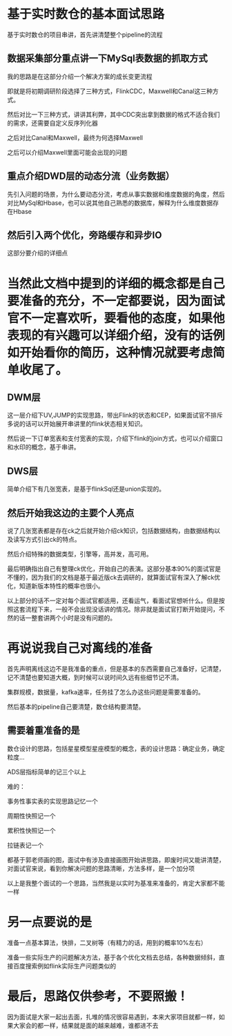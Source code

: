 # 基于实时数仓的基本面试思路

基于实时数仓的项目串讲，首先讲清楚整个pipeline的流程

## 数据采集部分重点讲一下MySql表数据的抓取方式

我的思路是在这部分介绍一个解决方案的成长变更流程

即就是将初期调研阶段选择了三种方式，FlinkCDC，Maxwell和Canal这三种方式。

然后对比一下三种方式，讲讲其利弊，其中CDC突出拿到数据的格式不适合我们的需求，还需要自定义反序列化器

之后对比Canal和Maxwell，最终为何选择Maxwell

之后可以介绍Maxwell里面可能会出现的问题

## 重点介绍DWD层的动态分流（业务数据）

先引入问题的场景，为什么要动态分流，考虑从事实数据和维度数据的角度，然后对比MySql和Hbase，也可以说其他自己熟悉的数据库，解释为什么维度数据存在Hbase

## 然后引入两个优化，旁路缓存和异步IO

这部分要介绍的详细点

# 当然此文档中提到的详细的概念都是自己要准备的充分，不一定都要说，因为面试官不一定喜欢听，要看他的态度，如果他表现的有兴趣可以详细介绍，没有的话例如开始看你的简历，这种情况就要考虑简单收尾了。

## DWM层

这一层介绍下UV,JUMP的实现思路，带出Flink的状态和CEP，如果面试官不排斥多说的话可以开始展开串讲里的flink状态相关知识。

然后说一下订单宽表和支付宽表的实现，介绍下flink的join方式，也可以介绍窗口和水印的概念，基于串讲。

## DWS层

简单介绍下有几张宽表，是基于flinkSql还是union实现的。

## 然后开始我这边的主要个人亮点

说了几张宽表都是存在ck之后就开始介绍ck知识，包括数据结构，由数据结构以及读写方式引出ck的特点。

然后介绍特殊的数据类型，引擎等，高并发，高可用。

最后明确指出自己有整理ck优化，开始自己的表演。这部分基本90%的面试官是不懂的，因为我们的文档是基于最近版ck去调研的，就算面试官有深入了解ck优化，知道新版本特性的概率也很小。

以上部分的话不一定对每个面试官都适用，还看运气，看面试官想听什么。但是按照这套流程下来，一般不会出现没话讲的情况。除非就是面试官打断开始提问，不然的话一整套讲两个小时是没有问题的。

# 再说说我自己对离线的准备

首先声明离线这边不是我准备的重点，但是基本的东西需要自己准备好，记清楚，记不清楚也要知道大概，到时候可以说时间久远有些细节记不清。

集群规模，数据量，kafka速率，任务挂了怎么办这些问题是需要准备的。

然后基本的pipeline自己要清楚，数仓结构要清楚。

## 需要着重准备的是

数仓设计的思路，包括星星模型星座模型的概念，表的设计思路：确定业务，确定粒度...

ADS层指标简单的记三个以上

难的：

事务性事实表的实现思路记忆一个

周期性快照记一个

累积性快照记一个

拉链表记一个

都基于郭老师画的图，面试中有涉及直接画图开始讲思路，即废时间又能讲清楚，对面试官来说，看到你解决问题的思路清晰，方法多样，是一个加分项



以上是我整个面试的一个思路，当然我是以实时为基准来准备的，肯定大家都不能一样

# 另一点要说的是

准备一点基本算法，快排，二叉树等（有精力的话，用到的概率10%左右）

准备一些实际生产的问题解决方法，基于各个优化文档去总结，各种数据倾斜，直接百度搜索例如flink实际生产问题类似的





# 最后，思路仅供参考，不要照搬！

因为面试是大家一起出去面，扎堆的情况很容易遇到，本来大家项目就都一样，如果大家会的都一样，结果就是面的越来越难，谁都进不去